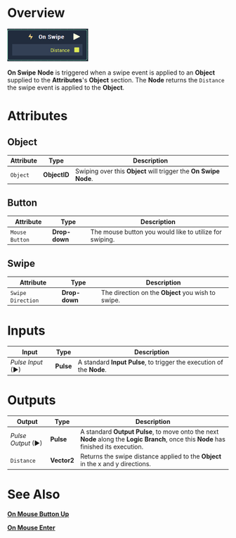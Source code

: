 # Overview

![The On Swipe Node.](../../../.gitbook/assets/toolbox/events/OnSwipe.PNG)

**On Swipe** **Node** is triggered when a swipe event is applied to an **Object** supplied to the **Attributes**'s **Object** section. The **Node** returns the `Distance` the swipe event is applied to the **Object**.

# Attributes
## Object
|Attribute|Type|Description|
|---|---|---|
|`Object`|**ObjectID**|Swiping over this **Object** will trigger the **On Swipe** **Node**.|

## Button
|Attribute|Type|Description|
|---|---|---|
|`Mouse Button`|**Drop-down**|The mouse button you would like to utilize for swiping.|

## Swipe
|Attribute|Type|Description|
|---|---|---|
|`Swipe Direction`|**Drop-down**|The direction on the **Object** you wish to swipe.|

# Inputs

|Input|Type|Description|
|---|---|---|
|*Pulse Input* (►)|**Pulse**|A standard **Input Pulse**, to trigger the execution of the **Node**.|

# Outputs

|Output|Type|Description|
|---|---|---|
|*Pulse Output* (►)|**Pulse**|A standard **Output Pulse**, to move onto the next **Node** along the **Logic Branch**, once this **Node** has finished its execution.|
|`Distance`|**Vector2**|Returns the swipe distance applied to the **Object** in the x and y directions. |

# See Also
[**On Mouse Button Up**](on-mouse-button-up.md)

[**On Mouse Enter**](on-mouse-enter.md)

